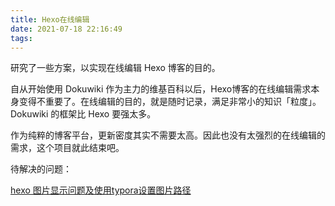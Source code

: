 ```yaml
---
title: Hexo在线编辑
date: 2021-07-18 22:16:49
tags:
---
```


研究了一些方案，以实现在线编辑 Hexo 博客的目的。

<!-- more -->



自从开始使用 Dokuwiki 作为主力的维基百科以后，Hexo博客的在线编辑需求本身变得不重要了。在线编辑的目的，就是随时记录，满足非常小的知识「粒度」。Dokuwiki 的框架比 Hexo 要强太多。

作为纯粹的博客平台，更新密度其实不需要太高。因此也没有太强烈的在线编辑的需求，这个项目就此结束吧。



待解决的问题：

[hexo 图片显示问题及使用typora设置图片路径](https://cloud.tencent.com/developer/article/1702112)

